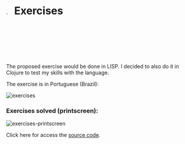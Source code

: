 # <img src="https://upload.wikimedia.org/wikipedia/commons/thumb/5/5d/Clojure_logo.svg/800px-Clojure_logo.svg.png" width="3%">  Exercises

The proposed exercise would be done in LISP. I decided to also do it in Clojure to test my skills with the language.

The exercise is in Portuguese (Brazil):

![exercises](https://i.imgur.com/UJ7bwM8.png)

### Exercises solved (printscreen):

![exercises-printscreen](https://i.imgur.com/F2B7PQr.png)

Click here for access the [source code](https://github.com/ygorsimoes/learning-clojure/blob/main/src/learning/exercises/br/uemg/read_and_write.clj).